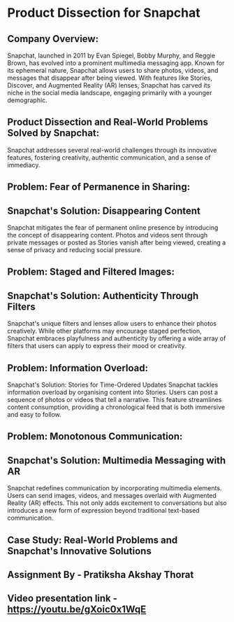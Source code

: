 # Product Dissection for Snapchat

## Company Overview:
Snapchat, launched in 2011 by Evan Spiegel, Bobby Murphy, and Reggie Brown, has evolved into a prominent multimedia messaging app. Known for its ephemeral nature, Snapchat allows users to share photos, videos, and messages that disappear after being viewed. With features like Stories, Discover, and Augmented Reality (AR) lenses, Snapchat has carved its niche in the social media landscape, engaging primarily with a younger demographic.

## Product Dissection and Real-World Problems Solved by Snapchat:
Snapchat addresses several real-world challenges through its innovative features, fostering creativity, authentic communication, and a sense of immediacy.

## Problem: Fear of Permanence in Sharing:
## Snapchat's Solution: Disappearing Content
Snapchat mitigates the fear of permanent online presence by introducing the concept of disappearing content. Photos and videos sent through private messages or posted as Stories vanish after being viewed, creating a sense of privacy and reducing social pressure.

## Problem: Staged and Filtered Images:
## Snapchat's Solution: Authenticity Through Filters
Snapchat's unique filters and lenses allow users to enhance their photos creatively. While other platforms may encourage staged perfection, Snapchat embraces playfulness and authenticity by offering a wide array of filters that users can apply to express their mood or creativity.

## Problem: Information Overload:
Snapchat's Solution: Stories for Time-Ordered Updates
Snapchat tackles information overload by organising content into Stories. Users can post a sequence of photos or videos that tell a narrative. This feature streamlines content consumption, providing a chronological feed that is both immersive and easy to follow.

## Problem: Monotonous Communication:
## Snapchat's Solution: Multimedia Messaging with AR
Snapchat redefines communication by incorporating multimedia elements. Users can send images, videos, and messages overlaid with Augmented Reality (AR) effects. This not only adds excitement to conversations but also introduces a new form of expression beyond traditional text-based communication.

## Case Study: Real-World Problems and Snapchat's Innovative Solutions

## Assignment By - Pratiksha Akshay Thorat
## Video presentation link - https://youtu.be/gXoic0x1WqE
